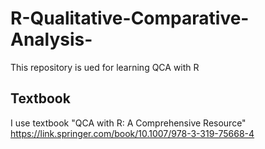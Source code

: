 # R-Qualitative-Comparative-Analysis-
This repository is ued for learning QCA with R
## Textbook
I use textbook "QCA with R: A Comprehensive Resource" https://link.springer.com/book/10.1007/978-3-319-75668-4
